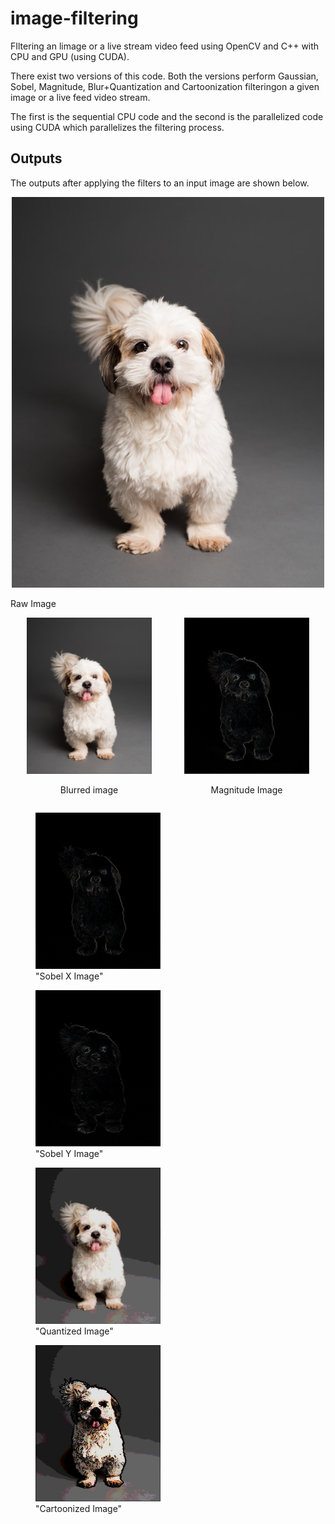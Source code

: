 # image-filtering
FIltering an limage or a live stream video feed using OpenCV and C++ with CPU and GPU (using CUDA).  

There exist two versions of this code. Both the versions perform Gaussian, Sobel, Magnitude, Blur+Quantization and Cartoonization filteringon a given image or a live feed video stream.  

The first is the sequential CPU code and the second is the parallelized code using CUDA which parallelizes the filtering process.


## Outputs
The outputs after applying the filters to an input image are shown below. 

<p align='center'>
    <img src="/images/dog.jpg" alt="Image src" width="500"/>
    <figcaption>Raw Image</figcaption>
</p>


<div style="display: flex; flex-direction: row;">
  <div style="text-align: center; width: 50%;">
    <img src="/images/blur.jpg" alt="Image 1" width="200" />
    <p>Blurred image</p>
  </div>
  <div style="text-align: center; width: 50%;">
    <img src="/images/magnitude.jpg" alt="Image 2" width="200" />
    <p>Magnitude Image</p>
  </div>
</div>




<div>
  <figure>
    <img src="/images/sobel_x.jpg" alt="Image 1" width="200" />
    <figcaption>"Sobel X Image"</figcaption>
  </figure>
  <figure>
    <img src="/images/sobel_y.jpg" alt="Image 2" width="200" />
    <figcaption>"Sobel Y Image"</figcaption>
  </figure>
</div>


<div>
  <figure>
    <img src="/images/quantization.jpg" alt="Image 1" width="200" />
    <figcaption>"Quantized Image"</figcaption>
  </figure>
  <figure>
    <img src="/images/cartoonization.jpg" alt="Image 2" width="200" />
    <figcaption>"Cartoonized Image"</figcaption>
  </figure>
</div>

